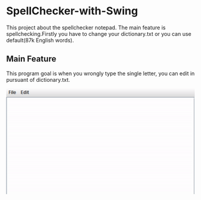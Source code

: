 # SpellChecker-with-Swing
This project about the spellchecker notepad.
The main feature is spellchecking.Firstly you have to change your dictionary.txt or you can use default(87k English words).


<h2>Main Feature</h2>
This program goal is when you wrongly type the single letter, you can edit in pursuant of dictionary.txt.


![Example of singleletter](https://github.com/denefc/SpellChecker-with-Swing/blob/master/gifs/defaultGif.gif)

